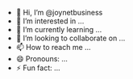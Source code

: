 - 👋 Hi, I’m @joynetbusiness
- 👀 I’m interested in ...
- 🌱 I’m currently learning ...
- 💞️ I’m looking to collaborate on ...
- 📫 How to reach me ...
- 😄 Pronouns: ...
- ⚡ Fun fact: ...

<!---
joynetbusiness/joynetbusiness is a ✨ special ✨ repository because its `README.md` (this file) appears on your GitHub profile.
You can click the Preview link to take a look at your changes.
--->
